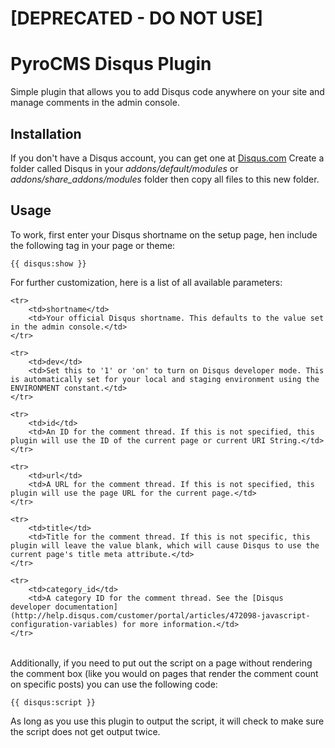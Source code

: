 # [DEPRECATED - DO NOT USE]

# PyroCMS Disqus Plugin

Simple plugin that allows you to add Disqus code anywhere on your site and manage comments in the admin console.

## Installation

If you don't have a Disqus account, you can get one at [Disqus.com](http://www.disqus.com/) Create a folder called Disqus in your _addons/default/modules_ or _addons/share\_addons/modules_ folder then copy all files to this new folder.

## Usage

To work, first enter your Disqus shortname on the setup page, hen include the following tag in your page or theme:

	{{ disqus:show }}

For further customization, here is a list of all available parameters:

<table>

	<tr>
		<td>shortname</td>
		<td>Your official Disqus shortname. This defaults to the value set in the admin console.</td>
	</tr>

	<tr>
		<td>dev</td>
		<td>Set this to '1' or 'on' to turn on Disqus developer mode. This is automatically set for your local and staging environment using the ENVIRONMENT constant.</td>
	</tr>

	<tr>
		<td>id</td>
		<td>An ID for the comment thread. If this is not specified, this plugin will use the ID of the current page or current URI String.</td>
	</tr>

	<tr>
		<td>url</td>
		<td>A URL for the comment thread. If this is not specified, this plugin will use the page URL for the current page.</td>
	</tr>

	<tr>
		<td>title</td>
		<td>Title for the comment thread. If this is not specific, this plugin will leave the value blank, which will cause Disqus to use the current page's title meta attribute.</td>
	</tr>

	<tr>
		<td>category_id</td>
		<td>A category ID for the comment thread. See the [Disqus developer documentation](http://help.disqus.com/customer/portal/articles/472098-javascript-configuration-variables) for more information.</td>
	</tr>

</table>

Additionally, if you need to put out the script on a page without rendering the comment box (like you would on pages that render the comment count on specific posts) you can use the following code:

	{{ disqus:script }}

As long as you use this plugin to output the script, it will check to make sure the script does not get output twice.
